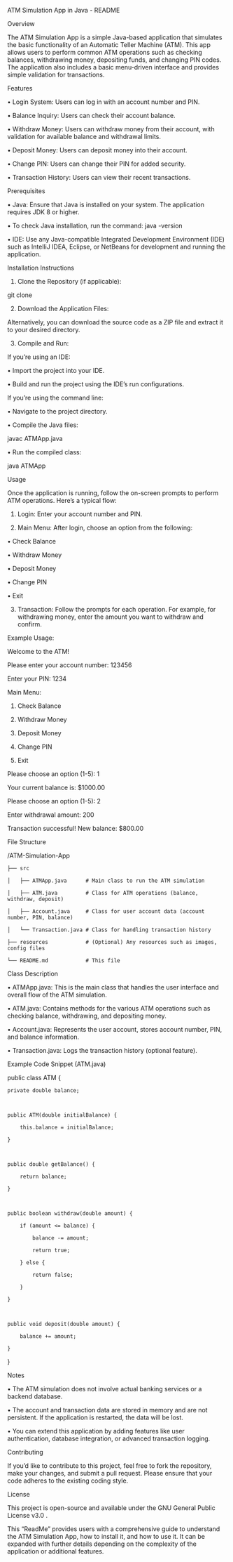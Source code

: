 ATM Simulation App in Java - README



Overview



The ATM Simulation App is a simple Java-based application that simulates the basic functionality of an Automatic Teller Machine (ATM). This app allows users to perform common ATM operations such as checking balances, withdrawing money, depositing funds, and changing PIN codes. The application also includes a basic menu-driven interface and provides simple validation for transactions.



Features

• Login System: Users can log in with an account number and PIN.

• Balance Inquiry: Users can check their account balance.

• Withdraw Money: Users can withdraw money from their account, with validation for available balance and withdrawal limits.

• Deposit Money: Users can deposit money into their account.

• Change PIN: Users can change their PIN for added security.

• Transaction History: Users can view their recent transactions.



Prerequisites

• Java: Ensure that Java is installed on your system. The application requires JDK 8 or higher.

• To check Java installation, run the command: java -version

• IDE: Use any Java-compatible Integrated Development Environment (IDE) such as IntelliJ IDEA, Eclipse, or NetBeans for development and running the application.



Installation Instructions

1. Clone the Repository (if applicable):



git clone <repository-url>





2. Download the Application Files:

Alternatively, you can download the source code as a ZIP file and extract it to your desired directory.

3. Compile and Run:

If you’re using an IDE:

• Import the project into your IDE.

• Build and run the project using the IDE’s run configurations.

If you’re using the command line:

• Navigate to the project directory.

• Compile the Java files:



javac ATMApp.java





• Run the compiled class:



java ATMApp







Usage



Once the application is running, follow the on-screen prompts to perform ATM operations. Here’s a typical flow:

1. Login: Enter your account number and PIN.

2. Main Menu: After login, choose an option from the following:

• Check Balance

• Withdraw Money

• Deposit Money

• Change PIN

• Exit

3. Transaction: Follow the prompts for each operation. For example, for withdrawing money, enter the amount you want to withdraw and confirm.



Example Usage:



Welcome to the ATM!

Please enter your account number: 123456

Enter your PIN: 1234



Main Menu:

1. Check Balance

2. Withdraw Money

3. Deposit Money

4. Change PIN

5. Exit



Please choose an option (1-5): 1

Your current balance is: $1000.00



Please choose an option (1-5): 2

Enter withdrawal amount: 200

Transaction successful! New balance: $800.00



File Structure



/ATM-Simulation-App

    ├── src

    │   ├── ATMApp.java      # Main class to run the ATM simulation

    │   ├── ATM.java         # Class for ATM operations (balance, withdraw, deposit)

    │   ├── Account.java     # Class for user account data (account number, PIN, balance)

    │   └── Transaction.java # Class for handling transaction history

    ├── resources            # (Optional) Any resources such as images, config files

    └── README.md            # This file



Class Description

• ATMApp.java: This is the main class that handles the user interface and overall flow of the ATM simulation.

• ATM.java: Contains methods for the various ATM operations such as checking balance, withdrawing, and depositing money.

• Account.java: Represents the user account, stores account number, PIN, and balance information.

• Transaction.java: Logs the transaction history (optional feature).



Example Code Snippet (ATM.java)



public class ATM {

    private double balance;



    public ATM(double initialBalance) {

        this.balance = initialBalance;

    }



    public double getBalance() {

        return balance;

    }



    public boolean withdraw(double amount) {

        if (amount <= balance) {

            balance -= amount;

            return true;

        } else {

            return false;

        }

    }



    public void deposit(double amount) {

        balance += amount;

    }

}



Notes

• The ATM simulation does not involve actual banking services or a backend database.

• The account and transaction data are stored in memory and are not persistent. If the application is restarted, the data will be lost.

• You can extend this application by adding features like user authentication, database integration, or advanced transaction logging.



Contributing



If you’d like to contribute to this project, feel free to fork the repository, make your changes, and submit a pull request. Please ensure that your code adheres to the existing coding style.



License



This project is open-source and available under the GNU General Public License v3.0 .



This “ReadMe” provides users with a comprehensive guide to understand the ATM Simulation App, how to install it, and how to use it. It can be expanded with further details depending on the complexity of the application or additional features.
